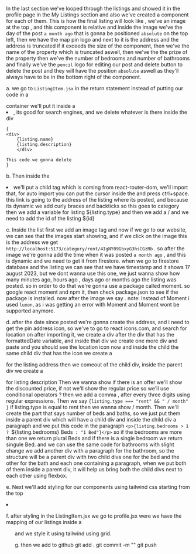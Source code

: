 In the last section we've looped through the listings and showed it in the profile page in the My Listings section and also we've created a component for each of them. This is how the final listing will look like , we've an image at the top , and this component is relative and inside the image we've the day of the post `a month ago` that is gonna be positioned `absolute` on the top left, then we have the map pin logo and next to it is the address and the address is truncated if it exceeds the size of the component, then we've the name of the property which is truncated aswell, then we've the the prize of the property then we've the number of bedrooms and number of bathrooms and finally we've the `pencil` logo for editing our post and delete button to delete the post and they will have the position `absolute` aswell as they'll always have to be in the bottom right of the component.

a. we go to `ListingItem.jsx` in the return statement instead of putting our code in a <div> container we'll put it inside a <li> , its good for search engines, and we delete whatever is there inside the div
```
{
<div>
    {listing.name}
    {listing.description}
    </div>

This code we gonna delete
}
```

b. Then inside the <li> we'll put a child tag <Link> which is coming from react-router-dom, we'll import that, for auto import you can put the cursor inside the <Link> and press ctrl+space. this link is going to the address of the listing where its posted, and because its dynamic
we add curly braces and backticks so this goes to category then we add a variable for listing
${listing.type} and then we add a / and we need to add the id of the listing ${id}

c. Inside the list first we add an image tag and now if we go to our website, we can see
that the images start showing, and if we click on the image this is the address we get
`http://localhost:5173/category/rent/4IgNY09GbxyG3hsCGzRb` . so after the image we're gonna
add the time when it was posted `a month ago` , and this is dynamic and we need to get it
from firestore. when we go to firestore database and the listing we can see that we have
timestamp and it shows 17 august 2023, but we dont wanna use this one, we just wanna show
how many minutes ago, hours ago , days ago or months ago the listing was posted. so in order to
do that we're gonna use a package called moment. so google react moment and npm it, then check
package.json to see if the package is installed. now after the image we say <Moment></Moment>.
note: Instead of Moment i used `luxon`, as i was getting an error with Moment and Moment wont be supported
anymore.

d. after the date since posted we're gonna create the address, and i need to get the pin address
icon, so we've to go to react icons.com, and search for location on after importing it, we create a div
after the div that has the formattedDate variable, and inside that div we create one more div
and paste <MdLocation /> and you should see the location icon now and inside the child the same
child div that has the icon we create a <p> for the listing address then we comeout of the
child div, inside the parent div we create a <p> for listing description
Then we wanna show if there is an offer we'll show the discounted price, if not we'll show the 
regular price so we'll use conditional operators ? then we add a comma , after every three
digits using regular expressions. Then we say `{listing.type === "rent" && " / month" }` if listing.type is equal to rent then we wanna show / month. Then we'll create the part that says number of beds and baths, so we just put them inside a parent div which will have a child div and inside the child div a paragraph and we put this code in the paragraph `<p>{listing.bedrooms > 1 ? `${listing.bedrooms} Beds` : "1 Bed"}</p>` so if the bedrooms are more than one we return plural Beds and if there is a single bedroom we return singule Bed. and we can use the same code for bathrooms with slight change we add another div with a paragraph for the bathroom, so the structure will be a parent div with two child divs one for the bed and the other for the bath and each one containing a paragraph, when we put both of them inside a parent div, it will help us bring both the child divs next to each other using flexbox.

e. Next we'll add styling for our components using tailwind css starting from the top <li>

f. after styling in the ListingItem.jsx we go to profile.jsx were we have the mapping of our listings inside a <ul> and we style it using tailwind using grid.

g. then we add to github
git add .
git commit -m ""
git push